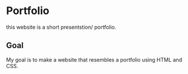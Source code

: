 # Portfolio
this website is a short presentstion/ portfolio.
## Goal
My goal is to make a website that resembles a portfolio using HTML and CSS.
